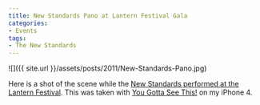 ```yaml
---
title: New Standards Pano at Lantern Festival Gala
categories:
- Events
tags:
- The New Standards
---
```


![]({{ site.url }}/assets/posts/2011/New-Standards-Pano.jpg)
  



Here is a shot of the scene while the [New Standards performed at the Lantern Festival](/thingelstad/new-standards-at-lantern-festival-gala).
This was taken with [You Gotta See This!](http://www.boinx.com/seethis/) on my iPhone 4.
